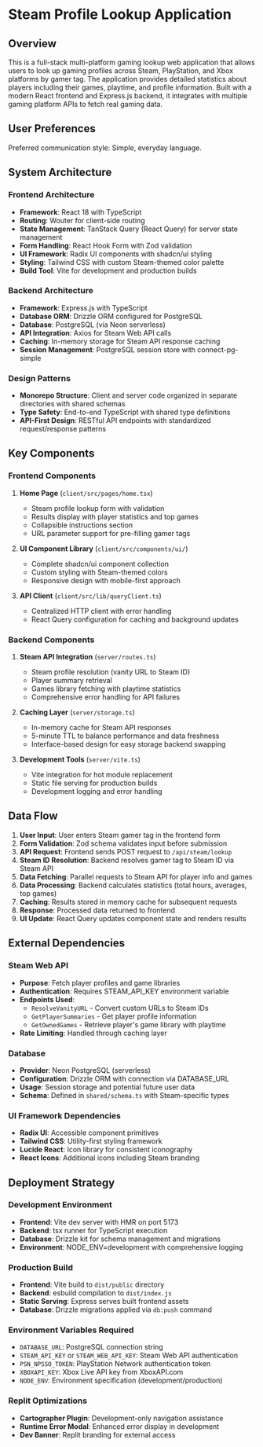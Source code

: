 # Steam Profile Lookup Application

## Overview

This is a full-stack multi-platform gaming lookup web application that allows users to look up gaming profiles across Steam, PlayStation, and Xbox platforms by gamer tag. The application provides detailed statistics about players including their games, playtime, and profile information. Built with a modern React frontend and Express.js backend, it integrates with multiple gaming platform APIs to fetch real gaming data.

## User Preferences

Preferred communication style: Simple, everyday language.

## System Architecture

### Frontend Architecture
- **Framework**: React 18 with TypeScript
- **Routing**: Wouter for client-side routing
- **State Management**: TanStack Query (React Query) for server state management
- **Form Handling**: React Hook Form with Zod validation
- **UI Framework**: Radix UI components with shadcn/ui styling
- **Styling**: Tailwind CSS with custom Steam-themed color palette
- **Build Tool**: Vite for development and production builds

### Backend Architecture
- **Framework**: Express.js with TypeScript
- **Database ORM**: Drizzle ORM configured for PostgreSQL
- **Database**: PostgreSQL (via Neon serverless)
- **API Integration**: Axios for Steam Web API calls
- **Caching**: In-memory storage for Steam API response caching
- **Session Management**: PostgreSQL session store with connect-pg-simple

### Design Patterns
- **Monorepo Structure**: Client and server code organized in separate directories with shared schemas
- **Type Safety**: End-to-end TypeScript with shared type definitions
- **API-First Design**: RESTful API endpoints with standardized request/response patterns

## Key Components

### Frontend Components
1. **Home Page** (`client/src/pages/home.tsx`)
   - Steam profile lookup form with validation
   - Results display with player statistics and top games
   - Collapsible instructions section
   - URL parameter support for pre-filling gamer tags

2. **UI Component Library** (`client/src/components/ui/`)
   - Complete shadcn/ui component collection
   - Custom styling with Steam-themed colors
   - Responsive design with mobile-first approach

3. **API Client** (`client/src/lib/queryClient.ts`)
   - Centralized HTTP client with error handling
   - React Query configuration for caching and background updates

### Backend Components
1. **Steam API Integration** (`server/routes.ts`)
   - Steam profile resolution (vanity URL to Steam ID)
   - Player summary retrieval
   - Games library fetching with playtime statistics
   - Comprehensive error handling for API failures

2. **Caching Layer** (`server/storage.ts`)
   - In-memory cache for Steam API responses
   - 5-minute TTL to balance performance and data freshness
   - Interface-based design for easy storage backend swapping

3. **Development Tools** (`server/vite.ts`)
   - Vite integration for hot module replacement
   - Static file serving for production builds
   - Development logging and error handling

## Data Flow

1. **User Input**: User enters Steam gamer tag in the frontend form
2. **Form Validation**: Zod schema validates input before submission
3. **API Request**: Frontend sends POST request to `/api/steam/lookup`
4. **Steam ID Resolution**: Backend resolves gamer tag to Steam ID via Steam API
5. **Data Fetching**: Parallel requests to Steam API for player info and games
6. **Data Processing**: Backend calculates statistics (total hours, averages, top games)
7. **Caching**: Results stored in memory cache for subsequent requests
8. **Response**: Processed data returned to frontend
9. **UI Update**: React Query updates component state and renders results

## External Dependencies

### Steam Web API
- **Purpose**: Fetch player profiles and game libraries
- **Authentication**: Requires STEAM_API_KEY environment variable
- **Endpoints Used**:
  - `ResolveVanityURL` - Convert custom URLs to Steam IDs
  - `GetPlayerSummaries` - Get player profile information
  - `GetOwnedGames` - Retrieve player's game library with playtime
- **Rate Limiting**: Handled through caching layer

### Database
- **Provider**: Neon PostgreSQL (serverless)
- **Configuration**: Drizzle ORM with connection via DATABASE_URL
- **Usage**: Session storage and potential future user data
- **Schema**: Defined in `shared/schema.ts` with Steam-specific types

### UI Framework Dependencies
- **Radix UI**: Accessible component primitives
- **Tailwind CSS**: Utility-first styling framework
- **Lucide React**: Icon library for consistent iconography
- **React Icons**: Additional icons including Steam branding

## Deployment Strategy

### Development Environment
- **Frontend**: Vite dev server with HMR on port 5173
- **Backend**: tsx runner for TypeScript execution
- **Database**: Drizzle kit for schema management and migrations
- **Environment**: NODE_ENV=development with comprehensive logging

### Production Build
- **Frontend**: Vite build to `dist/public` directory
- **Backend**: esbuild compilation to `dist/index.js`
- **Static Serving**: Express serves built frontend assets
- **Database**: Drizzle migrations applied via `db:push` command

### Environment Variables Required
- `DATABASE_URL`: PostgreSQL connection string
- `STEAM_API_KEY` or `STEAM_WEB_API_KEY`: Steam Web API authentication
- `PSN_NPSSO_TOKEN`: PlayStation Network authentication token
- `XBOXAPI_KEY`: Xbox Live API key from XboxAPI.com
- `NODE_ENV`: Environment specification (development/production)

### Replit Optimizations
- **Cartographer Plugin**: Development-only navigation assistance
- **Runtime Error Modal**: Enhanced error display in development
- **Dev Banner**: Replit branding for external access